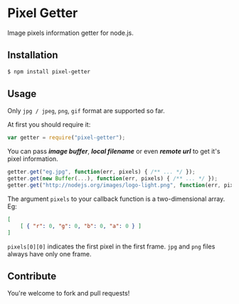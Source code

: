 # Pixel Getter

Image pixels information getter for node.js.

## Installation

```sh
$ npm install pixel-getter
```

## Usage

Only `jpg / jpeg`, `png`, `gif` format are supported so far.

At first you should require it:

```javascript
var getter = require("pixel-getter");
```

You can pass ***image buffer***, ***local filename*** or even ***remote url*** to get it's pixel information.

```javascript
getter.get("eg.jpg", function(err, pixels) { /** ... */ });
getter.get(new Buffer(...), function(err, pixels) { /** ... */ });
getter.get("http://nodejs.org/images/logo-light.png", function(err, pixels) { /** ... */ });
```

The argument `pixels` to your callback function is a two-dimensional array. Eg:

```json
[
    [ { "r": 0, "g": 0, "b": 0, "a": 0 } ]
]
```

`pixels[0][0]` indicates the first pixel in the first frame. `jpg` and `png` files always have only one frame.

## Contribute

You're welcome to fork and pull requests!
